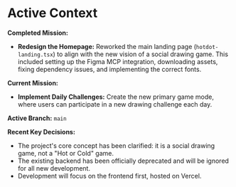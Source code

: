 # Active Context

**Completed Mission:**
- **Redesign the Homepage:** Reworked the main landing page (`hotdot-landing.tsx`) to align with the new vision of a social drawing game. This included setting up the Figma MCP integration, downloading assets, fixing dependency issues, and implementing the correct fonts.

**Current Mission:**
- **Implement Daily Challenges:** Create the new primary game mode, where users can participate in a new drawing challenge each day.

**Active Branch:** `main`

**Recent Key Decisions:**
- The project's core concept has been clarified: it is a social drawing game, not a "Hot or Cold" game.
- The existing backend has been officially deprecated and will be ignored for all new development.
- Development will focus on the frontend first, hosted on Vercel. 